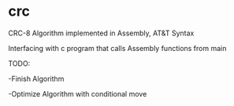 # crc

CRC-8 Algorithm implemented in Assembly, AT&T Syntax


Interfacing with c program that calls 
Assembly functions from main


TODO:


-Finish Algorithm

-Optimize Algorithm with conditional move
